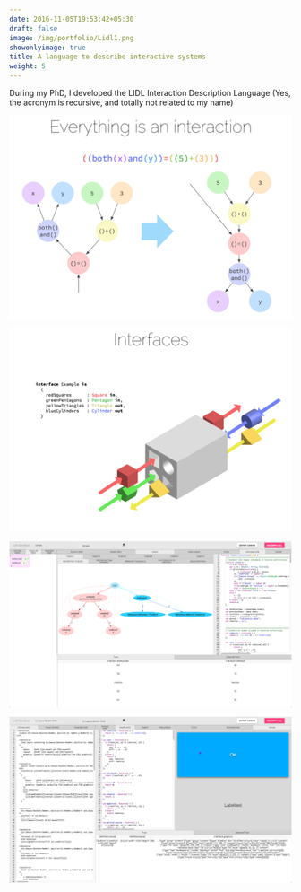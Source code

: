 ```yaml
---
date: 2016-11-05T19:53:42+05:30
draft: false
image: /img/portfolio/Lidl1.png
showonlyimage: true
title: A language to describe interactive systems
weight: 5
---
```


During my PhD, I developed the LIDL Interaction Description Language (Yes, the acronym is recursive, and totally not related to my name)

<!--more-->

![](/img/portfolio/Lidl4.png)

![](/img/portfolio/Lidl3.png)

![](/img/portfolio/Lidl1.png)

![](/img/portfolio/Lidl2.png)
